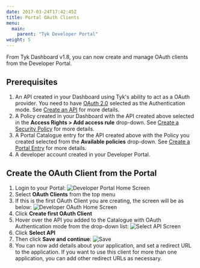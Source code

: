 ```yaml
---
date: 2017-03-24T17:42:45Z
title: Portal OAuth Clients
menu:
  main:
    parent: "Tyk Developer Portal"
weight: 5 
---
```


From Tyk Dashboard v1.8, you can now create and manage OAuth clients from the Developer Portal.

## Prerequisites

1. An API created in your Dashboard using Tyk's ability to act as a OAuth provider. You need to have [OAuth 2.0](https://tyk.io/docs/security/your-apis/oauth-2-0/#option-2-use-the-tyk-oauth-flow) selected as the Authentication mode. See [Create an API](/docs/get-started/with-tyk-cloud/tutorials/create-api/#a-namewithdashboardatutorial-create-an-api-with-the-dashboard) for more details. 
2. A Policy created in your Dashboard with the API created above selected in the **Access Rights > Add access rule** drop-down. See [Create a Security Policy](/docs/get-started/with-tyk-cloud/tutorials/create-security-policy/) for more details.
3. A Portal Catalogue entry for the API created above with the Policy you created selected from the **Available policies** drop-down. See [Create a Portal Entry](https://tyk.io/docs/get-started/with-tyk-cloud/tutorials/create-portal-entry/) for more details.
4. A developer account created in your Developer Portal.

## Create the OAuth Client from the Portal

1. Login to your Portal:
    ![Developer Portal Home Screen][1]
2. Select **OAuth Clients** from the top menu
3. If this is the first OAuth Client you are creating, the screen will be as below:
    ![Developer OAuth Home Screen][2]
4. Click **Create first OAuth Client**
5. Hover over the API you added to the Catalogue with OAuth Authentication mode from the drop-down list:
     ![Select API Screen][3]
6. Click **Select API**
7. Then click **Save and continue**:
    ![Save][4]
8. You can now add details about your application, and set a redirect URL to the application. If you want to use this client for more than one application, you can add other redirect URLs as necessary.


[1]: /docs/img/dashboard/portal-management/dev_portal_homev1.8.png
[2]: /docs/img/dashboard/portal-management/portal_first-oauth_client.png
[3]: /docs/img/dashboard/portal-management/portal_oauth_select_api2.png
[4]: /docs/img/dashboard/portal-management/portal_oauth_connected_api2.png



